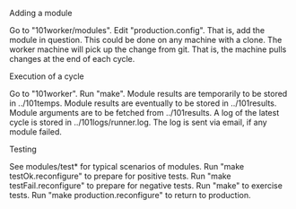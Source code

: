 Adding a module

Go to "101worker/modules".
Edit "production.config".
That is, add the module in question.
This could be done on any machine with a clone.
The worker machine will pick up the change from git.
That is, the machine pulls changes at the end of each cycle.


Execution of a cycle

Go to "101worker".
Run "make".
Module results are temporarily to be stored in ../101temps.
Module results are eventually to be stored in ../101results.
Module arguments are to be fetched from ../101results.
A log of the latest cycle is stored in ../101logs/runner.log.
The log is sent via email, if any module failed.


Testing

See modules/test* for typical scenarios of modules.
Run "make testOk.reconfigure" to prepare for positive tests.
Run "make testFail.reconfigure" to prepare for negative tests.
Run "make" to exercise tests.
Run "make production.reconfigure" to return to production.
